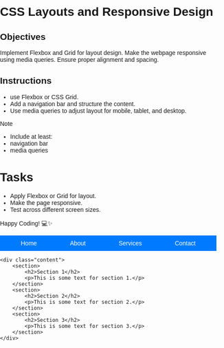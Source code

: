 # CSS Layouts and Responsive Design

## Objectives

Implement Flexbox and Grid for layout design.
Make the webpage responsive using media queries.
Ensure proper alignment and spacing.

## Instructions

- use Flexbox or CSS Grid.
- Add a navigation bar and structure the content.
- Use media queries to adjust layout for mobile, tablet, and desktop.

>[!NOTE]
>  - Include at least:
>  - navigation bar
>  - media queries

# Tasks

- Apply Flexbox or Grid for layout.
- Make the page responsive.
- Test across different screen sizes.

Happy Coding! 💻✨


<!DOCTYPE html>
<html lang="en">
<head>
    <meta charset="UTF-8">
    <meta name="viewport" content="width=device-width, initial-scale=1.0">
    <title>Responsive Web Page</title>
    <link rel="stylesheet" href="style.css">
    <style>
        body {
            margin: 0;
            padding: 0;
            box-sizing: border-box;
            font-family: Arial, sans-serif;
        }
        nav {
            background-color: #007bff;
            padding: 10px;
        }
        nav ul {
            display: flex;
            list-style: none;
            justify-content: space-around;
            margin: 0;
            padding: 0;
        }
        nav a {
            color: white;
            text-decoration: none;
            padding: 8px 16px;
        }
        nav a:hover {
            background-color: #0056b3;
            border-radius: 4px;
        }
        .content {
            display: grid;
            grid-template-columns: 1fr;
            gap: 20px;
            padding: 20px;
        }
        @media (min-width: 768px) {
            .content {
                grid-template-columns: 1fr 1fr;
            }
        }
        @media (min-width: 1024px) {
            .content {
                grid-template-columns: 1fr 1fr 1fr;
            }
        }
    </style>
</head>
<body>
    <nav>
        <ul>
            <li><a href="#">Home</a></li>
            <li><a href="#">About</a></li>
            <li><a href="#">Services</a></li>
            <li><a href="#">Contact</a></li>
        </ul>
    </nav>

    <div class="content">
        <section>
            <h2>Section 1</h2>
            <p>This is some text for section 1.</p>
        </section>
        <section>
            <h2>Section 2</h2>
            <p>This is some text for section 2.</p>
        </section>
        <section>
            <h2>Section 3</h2>
            <p>This is some text for section 3.</p>
        </section>
    </div>
</body>
</html>
